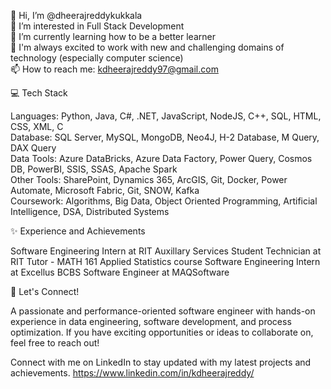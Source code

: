 
👋 Hi, I’m @dheerajreddykukkala  
👀 I’m interested in Full Stack Development  
🌱 I’m currently learning how to be a better learner  
💞️  I'm always excited to work with new and challenging domains of technology (especially computer science)  
📫 How to reach me: kdheerajreddy97@gmail.com  

💻 Tech Stack

Languages: Python, Java, C#, .NET, JavaScript, NodeJS, C++, SQL, HTML, CSS, XML, C  
Database: SQL Server, MySQL, MongoDB, Neo4J, H-2 Database, M Query, DAX Query  
Data Tools: Azure DataBricks, Azure Data Factory, Power Query, Cosmos DB, PowerBI, SSIS, SSAS, Apache Spark  
Other Tools: SharePoint, Dynamics 365, ArcGIS, Git, Docker, Power Automate, Microsoft Fabric, Git, SNOW, Kafka  
Coursework: Algorithms, Big Data, Object Oriented Programming, Artificial Intelligence, DSA, Distributed Systems  

✨ Experience and Achievements

Software Engineering Intern at RIT Auxillary Services
Student Technician at RIT
Tutor - MATH 161 Applied Statistics course
Software Engineering Intern at Excellus BCBS
Software Engineer at MAQSoftware

🔧 Let's Connect!

A passionate and performance-oriented software engineer with hands-on experience in data engineering, software development, and process optimization. If you have exciting opportunities or ideas to collaborate on, feel free to reach out!

Connect with me on LinkedIn to stay updated with my latest projects and achievements.
https://www.linkedin.com/in/kdheerajreddy/

